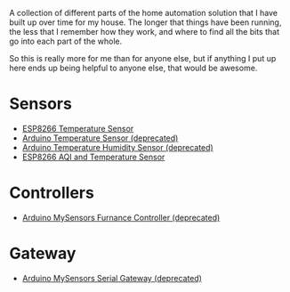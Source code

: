 
A collection of different parts of the home automation solution that I have built up over time for my house. The longer that things have been running, the less that I remember how they work, and where to find all the bits that go into each part of the whole.

So this is really more for me than for anyone else, but if anything I put up here ends up being helpful to anyone else, that would be awesome.

# Sensors
 - [ESP8266 Temperature Sensor](sensors/esp-temperature-sensor)
 - [Arduino Temperature Sensor (deprecated)](sensors/arduino-temperature-sensor)
 - [Arduino Temperature Humidity Sensor (deprecated)](sensors/arduino-temperature-humidity-sensor)
 - [ESP8266 AQI and Temperature Sensor](sensors/esp-air-quality-sensor)

# Controllers
 - [Arduino MySensors Furnance Controller (deprecated)](controllers/arduino-furnace-controller)

# Gateway
 - [Arduino MySensors Serial Gateway (deprecated)](openhab/arduino-serial-gateway)
